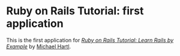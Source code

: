 # Ruby on Rails Tutorial: first application 
 
This is the first application for 
[*Ruby on Rails Tutorial: Learn Rails by 
Example*](http://railstutorial.org/) 
by [Michael Hartl](http://michaelhartl.com/). 